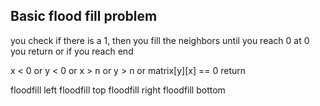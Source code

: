 ## Basic flood fill problem
you check if there is a 1, then you fill the neighbors until you reach 0
at 0 you return or if you reach end

x < 0 or y < 0 or x > n or y > n or matrix[y][x] == 0
return

floodfill left
floodfill top
floodfill right
floodfill bottom

